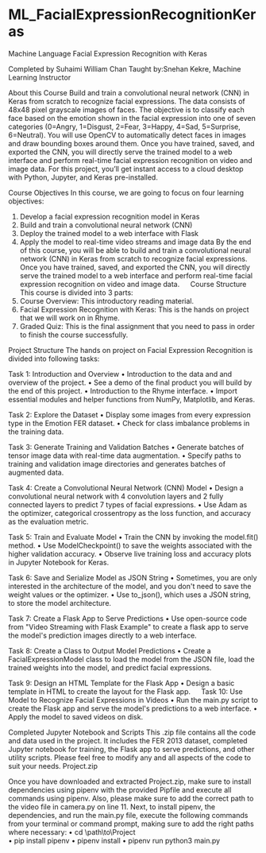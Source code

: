 # ML_FacialExpressionRecognitionKeras
Machine Language Facial Expression Recognition with Keras

Completed by Suhaimi William Chan
Taught by:Snehan Kekre, Machine Learning Instructor

About this Course
Build and train a convolutional neural network (CNN) in Keras from scratch to recognize facial expressions. The data consists of 48x48 pixel grayscale images of faces. The objective is to classify each face based on the emotion shown in the facial expression into one of seven categories (0=Angry, 1=Disgust, 2=Fear, 3=Happy, 4=Sad, 5=Surprise, 6=Neutral). 
You will use OpenCV to automatically detect faces in images and draw bounding boxes around them. Once you have trained, saved, and exported the CNN, you will directly serve the trained model to a web interface and perform real-time facial expression recognition on video and image data. For this project, you’ll get instant access to a cloud desktop with Python, Jupyter, and Keras pre-installed. 

Course Objectives
In this course, we are going to focus on four learning objectives:
1.	Develop a facial expression recognition model in Keras
2.	Build and train a convolutional neural network (CNN)
3.	Deploy the trained model to a web interface with Flask
4.	Apply the model to real-time video streams and image data
By the end of this course, you will be able to build and train a convolutional neural network (CNN) in Keras from scratch to recognize facial expressions. Once you have trained, saved, and exported the CNN, you will directly serve the trained model to a web interface and perform real-time facial expression recognition on video and image data. 
 
Course Structure
This course is divided into 3 parts:
1.	Course Overview: This introductory reading material.
2.	Facial Expression Recognition with Keras: This is the hands on project that we will work on in Rhyme.
3.	Graded Quiz: This is the final assignment that you need to pass in order to finish the course successfully.

Project Structure
The hands on project on Facial Expression Recognition is divided into following tasks:

Task 1: Introduction and Overview
•	Introduction to the data and and overview of the project.
•	See a demo of the final product you will build by the end of this project.
•	Introduction to the Rhyme interface.
•	Import essential modules and helper functions from NumPy, Matplotlib, and Keras.

Task 2: Explore the Dataset
•	Display some images from every expression type in the Emotion FER dataset.
•	Check for class imbalance problems in the training data.

Task 3: Generate Training and Validation Batches
•	Generate batches of tensor image data with real-time data augmentation.
•	Specify paths to training and validation image directories and generates batches of augmented data.

Task 4: Create a Convolutional Neural Network (CNN) Model
•	Design a convolutional neural network with 4 convolution layers and 2 fully connected layers to predict 7 types of facial expressions.
•	Use Adam as the optimizer, categorical crossentropy as the loss function, and accuracy as the evaluation metric.

Task 5: Train and Evaluate Model
•	Train the CNN by invoking the model.fit() method.
•	Use ModelCheckpoint() to save the weights associated with the higher validation accuracy.
•	Observe live training loss and accuracy plots in Jupyter Notebook for Keras.

Task 6: Save and Serialize Model as JSON String
•	Sometimes, you are only interested in the architecture of the model, and you don't need to save the weight values or the optimizer.
•	Use to_json(), which uses a JSON string, to store the model architecture.

Task 7: Create a Flask App to Serve Predictions
•	Use open-source code from "Video Streaming with Flask Example" to create a flask app to serve the model's prediction images directly to a web interface.

Task 8: Create a Class to Output Model Predictions
•	Create a FacialExpressionModel class to load the model from the JSON file, load the trained weights into the model, and predict facial expressions.

Task 9: Design an HTML Template for the Flask App
•	Design a basic template in HTML to create the layout for the Flask app.
 
Task 10: Use Model to Recognize Facial Expressions in Videos
•	Run the main.py script to create the Flask app and serve the model's predictions to a web interface.
•	Apply the model to saved videos on disk.


Completed Jupyter Notebook and Scripts
This .zip file contains all the code and data used in the project. It includes the FER 2013 dataset, completed Jupyter notebook for training, the Flask app to serve predictions, and other utility scripts. Please feel free to modify any and all aspects of the code to suit your needs.
Project.zip

Once you have downloaded and extracted Project.zip, make sure to install dependencies using pipenv with the provided Pipfile and execute all commands using pipenv. Also, please make sure to add the correct path to the video file in camera.py on line 11. Next, to install pipenv, the dependencies, and run the main.py file, execute the following commands from your terminal or command prompt, making sure to add the right paths where necessary:
•	cd \path\to\Project\
•	pip install pipenv
•	pipenv install
•	pipenv run python3 main.py

